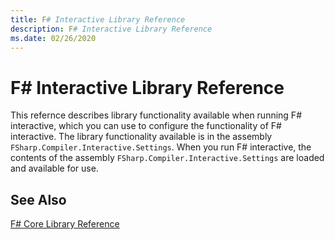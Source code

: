 ```yaml
---
title: F# Interactive Library Reference
description: F# Interactive Library Reference
ms.date: 02/26/2020
---
```


# F# Interactive Library Reference

This refernce describes library functionality available when running F# interactive, which you can use to configure the functionality of F# interactive. The library functionality available is in the assembly `FSharp.Compiler.Interactive.Settings`. When you run F# interactive, the contents of the assembly `FSharp.Compiler.Interactive.Settings` are loaded and available for use.

## See Also
[F# Core Library Reference](../core-library-reference/fsharp-core-library-reference.md)
